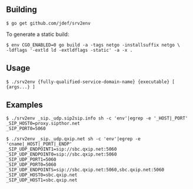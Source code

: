 ## Building

    $ go get github.com/jdef/srv2env

To generate a static build:

    $ env CGO_ENABLED=0 go build -a -tags netgo -installsuffix netgo \
    -ldflags '-extld ld -extldflags -static' -a -x .

## Usage

    $ ./srv2env {fully-qualified-service-domain-name} {executable} [ {args...} ]

## Examples

    $ ./srv2env _sip._udp.sip2sip.info sh -c 'env'|egrep -e '_HOST|_PORT'
    _SIP_HOST0=proxy.sipthor.net
    _SIP_PORT0=5060

    $ ./srv2env _sip._udp.qxip.net sh -c 'env'|egrep -e 'cname|_HOST|_PORT|_ENDP'
    _SIP_UDP_ENDPOINT1=sip://sbc.qxip.net:5060
    _SIP_UDP_ENDPOINT0=sip://sbc.qxip.net:5060
    _SIP_UDP_PORT1=5060
    _SIP_UDP_PORT0=5060
    _SIP_UDP_ENDPOINTS=sip://sbc.qxip.net:5060,sbc.qxip.net:5060
    _SIP_UDP_HOST0=sbc.qxip.net
    _SIP_UDP_HOST1=sbc.qxip.net
